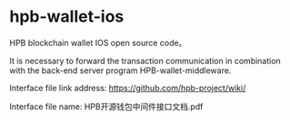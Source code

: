 # hpb-wallet-ios
HPB blockchain wallet IOS open source code。

It is necessary to forward the transaction communication in combination with the back-end server program HPB-wallet-middleware.

Interface file link address: https://github.com/hpb-project/wiki/

Interface file name: HPB开源钱包中间件接口文档.pdf
